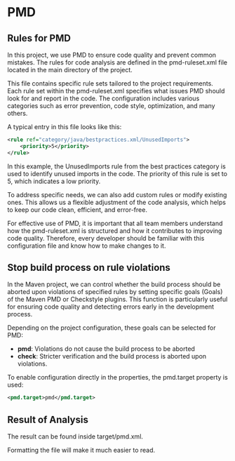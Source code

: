 # PMD

## Rules for PMD

In this project, we use PMD to ensure code quality and prevent common 
mistakes. The rules for code analysis are defined in the pmd-ruleset.xml 
file located in the main directory of the project.

This file contains specific rule sets tailored to the project requirements. 
Each rule set within the pmd-ruleset.xml specifies what issues PMD should 
look for and report in the code. The configuration includes various 
categories such as error prevention, code style, optimization, and many 
others.

A typical entry in this file looks like this:

```xml
<rule ref="category/java/bestpractices.xml/UnusedImports">
    <priority>5</priority>
</rule>
```

In this example, the UnusedImports rule from the best practices category is 
used to identify unused imports in the code. The priority of this rule is set
to 5, which indicates a low priority.

To address specific needs, we can also add custom rules or modify existing
ones. This allows us a flexible adjustment of the code analysis, which helps
to keep our code clean, efficient, and error-free.

For effective use of PMD, it is important that all team members understand
how the pmd-ruleset.xml is structured and how it contributes to improving
code quality. Therefore, every developer should be familiar with this
configuration file and know how to make changes to it.

## Stop build process on rule violations

In the Maven project, we can control whether the build process should be
aborted upon violations of specified rules by setting specific goals (Goals)
of the Maven PMD or Checkstyle plugins. This function is particularly useful
for ensuring code quality and detecting errors early in the development
process.

Depending on the project configuration, these goals can be selected for PMD:

- **pmd**: Violations do not cause the build process to be aborted
- **check**: Stricter verification and the build process is aborted upon
violations.

To enable configuration directly in the properties, the pmd.target property is used:

```xml
<pmd.target>pmd</pmd.target>
```


## Result of Analysis

The result can be found inside target/pmd.xml.

Formatting the file will make it much easier to read.